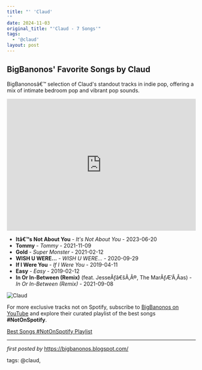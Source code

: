 ```yaml
---
title: "' 'Claud'
'"
date: 2024-11-03
original_title: "'Claud - 7 Songs'"
tags:
  - '@claud'
layout: post
---
```

<h2>BigBanonos' Favorite Songs by Claud</h2> <!--Search Description-->
<p>BigBanonosâ€™ selection of Claud's standout tracks in indie pop, offering a mix of intimate bedroom pop and vibrant pop sounds.</p> <!--Spotify Playlist Embed-->
<iframe allow="autoplay; clipboard-write; encrypted-media; fullscreen; picture-in-picture" allowfullscreen="" frameborder="0" height="352" loading="lazy" src="https://open.spotify.com/embed/playlist/1j8fD7AsyYxupj69bOfVEN?utm_source=generator" width="100%"></iframe> <!--Song Listings-->
<ul> <li><strong>Itâ€™s Not About You</strong> - <em>It's Not About You</em> - 2023-06-20</li> <li><strong>Tommy</strong> - <em>Tommy</em> - 2021-11-09</li> <li><strong>Gold</strong> - <em>Super Monster</em> - 2021-02-12</li> <li><strong>WISH U WERE...</strong> - <em>WISH U WERE...</em> - 2020-09-29</li> <li><strong>If I Were You</strong> - <em>If I Were You</em> - 2019-04-11</li> <li><strong>Easy</strong> - <em>Easy</em> - 2019-02-12</li> <li><strong>In Or In-Between (Remix)</strong> (feat. JesseÃƒâ€šÃ‚Â®, The MarÃƒÆ’Ã‚Â­as) - <em>In Or In-Between (Remix)</em> - 2021-09-08</li>
</ul> <!--Image-->
<img alt="Claud" src="https://media.them.us/photos/5f85ea91a2bc05f089a7f470/1:1/w_720,h_720,c_limit/Claud_Kristen%20Jan%20Wong.jpg" />


<!--Subscribe and Playlist Links-->
<div>
    <p>For more exclusive tracks not on Spotify, subscribe to <a href="https://www.youtube.com/@BigBanonos" target="_blank">BigBanonos on YouTube</a> and explore their curated playlist of the best songs <strong>#NotOnSpotify</strong>.</p>
    <p><a href="https://www.youtube.com/playlist?list=PLtuNtuTatqI0kFahUCbtbfenC_ET5O_tr" target="_blank">Best Songs #NotOnSpotify Playlist<br /></a></p></div>

<hr />

<p><em>first posted by</em> <a href="https://bigbanonos.blogspot.com/" rel="noopener" target="_new">https://bigbanonos.blogspot.com/</a></p>

<p>tags: @claud,</p>
